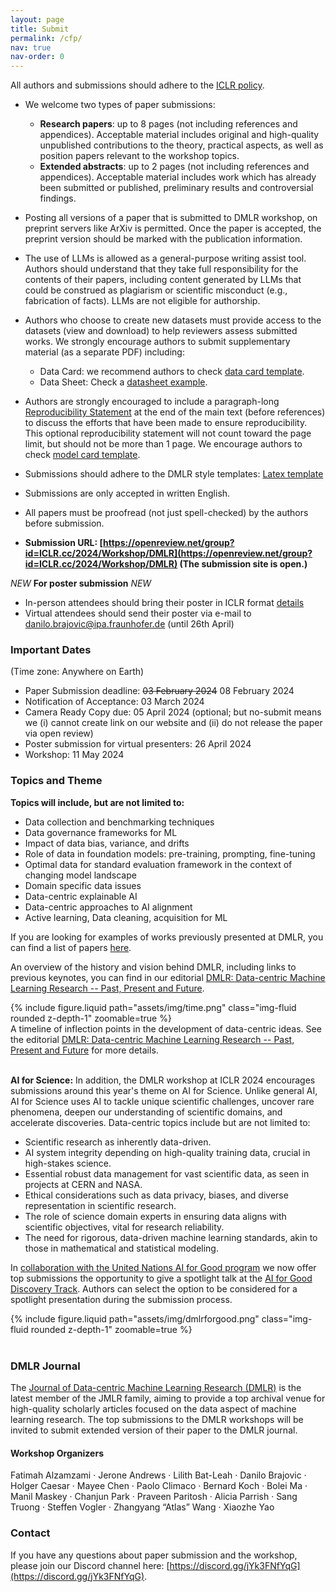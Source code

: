```yaml
---
layout: page
title: Submit
permalink: /cfp/
nav: true
nav-order: 0
---
```


All authors and submissions should adhere to the [ICLR policy](https://www.iclr.cc/Conferences/2024/AuthorGuide).

* We welcome two types of paper submissions:
  * **Research papers**: up to 8 pages (not including references and appendices). Acceptable material includes original and high-quality unpublished contributions to the theory, practical aspects, as well as position papers relevant to the workshop topics.
  * **Extended abstracts**: up to 2 pages (not including references and appendices). Acceptable material includes work which has already been submitted or published, preliminary results and controversial findings.
* Posting all versions of a paper that is submitted to DMLR workshop, on preprint servers like ArXiv is permitted. Once the paper is accepted, the preprint version should be marked with the publication information.
* The use of LLMs is allowed as a general-purpose writing assist tool. Authors should understand that they take full responsibility for the contents of their papers, including content generated by LLMs that could be construed as plagiarism or scientific misconduct (e.g., fabrication of facts). LLMs are not eligible for authorship.
* ​Authors who choose to create new datasets must provide access to the datasets (view and download) to help reviewers assess submitted works. We strongly encourage authors to submit supplementary material (as a separate PDF) including:
  * Data Card: we recommend authors to check [data card template](https://sites.research.google/datacardsplaybook/).
  * Data Sheet: Check a [datasheet example](https://arxiv.org/abs/1803.09010).
* Authors are strongly encouraged to include a paragraph-long [Reproducibility Statement](https://www.iclr.cc/Conferences/2024/AuthorGuide) at the end of the main text (before references) to discuss the efforts that have been made to ensure reproducibility. This optional reproducibility statement will not count toward the page limit, but should not be more than 1 page. We encourage authors to check [model card template](https://arxiv.org/abs/1810.03993).
* Submissions should adhere to the DMLR style templates: [Latex template](https://github.com/JmlrOrg/dmlr-style-file)
* Submissions are only accepted in written English.
* All papers must be proofread (not just spell-checked) by the authors before submission.

* **Submission URL: [https://openreview.net/group?id=ICLR.cc/2024/Workshop/DMLR](https://openreview.net/group?id=ICLR.cc/2024/Workshop/DMLR) (The submission site is open.)**

*NEW* **For poster submission** *NEW* 
   * In-person attendees should bring their poster in ICLR format [details](https://iclr.cc/FAQ/PosterInformation)
   * Virtual attendees should send their poster via e-mail to <danilo.brajovic@ipa.fraunhofer.de> (until 26th April)

### Important Dates

(Time zone: Anywhere on Earth) 
* Paper Submission deadline: ~~03 February 2024~~ 08 February 2024
* Notification of Acceptance: 03 March 2024
* Camera Ready Copy due: 05 April 2024 (optional; but no-submit means we (i) cannot create link on our website and (ii) do not release the paper via open review)
* Poster submission for virtual presenters: 26 April 2024
* Workshop: 11 May 2024

### Topics and Theme

**Topics will include, but are not limited to:**
* Data collection and benchmarking techniques
* Data governance frameworks for ML
* Impact of data bias, variance, and drifts
*	Role of data in foundation models: pre-training, prompting, fine-tuning
*	Optimal data for standard evaluation framework in the context of changing model landscape
*	Domain specific data issues
*	Data-centric explainable AI
* Data-centric approaches to AI alignment
* Active learning, Data cleaning, acquisition for ML

If you are looking for examples of works previously presented at DMLR, you can find a list of papers [here](https://dmlr.ai/23/accepted/).

An overview of the history and vision behind DMLR, including links to previous keynotes, you can find in our editorial [DMLR: Data-centric Machine Learning Research -- Past, Present and Future](https://arxiv.org/abs/2311.13028).

<div class="row mt-3">
    <div class="col-sm mt-3 mt-md-0">
        {% include figure.liquid path="assets/img/time.png" class="img-fluid rounded z-depth-1" zoomable=true %}
    </div>
</div>
<div class="caption">
    A timeline of inflection points in the development of data-centric ideas. See the editorial <a href="https://arxiv.org/abs/2311.13028">DMLR: Data-centric Machine Learning Research -- Past, Present and Future</a> for more details.
</div>
<br>

**AI for Science:** In addition, the DMLR workshop at ICLR 2024 encourages submissions around this year's theme on AI for Science. Unlike general AI, AI for Science uses AI to tackle unique scientific challenges, uncover rare
phenomena, deepen our understanding of scientific domains, and accelerate discoveries. Data-centric topics include but are not limited to:

* Scientific research as inherently data-driven.
* AI system integrity depending on high-quality training data, crucial in high-stakes science.
* Essential robust data management for vast scientific data, as seen in projects at CERN and NASA.
* Ethical considerations such as data privacy, biases, and diverse representation in scientific research.
* The role of science domain experts in ensuring data aligns with scientific objectives, vital for research reliability.
* The need for rigorous, data-driven machine learning standards, akin to those in mathematical and statistical modeling.

In [collaboration with the United Nations AI for Good program](https://aiforgood.itu.int/about-ai-for-good/discovery/#Datacentric) we now offer top submissions the opportunity to give a spotlight talk at the [AI for Good Discovery Track](https://aiforgood.itu.int/about-ai-for-good/discovery/). Authors can select the option to be considered for a spotlight presentation during the submission process.

<div class="row mt-3">
    <div class="col-sm mt-3 mt-md-0">
        {% include figure.liquid path="assets/img/dmlrforgood.png" class="img-fluid rounded z-depth-1" zoomable=true %}
    </div>
</div>
<br>

### DMLR Journal
The [Journal of Data-centric Machine Learning Research (DMLR)](https://data.mlr.press/) is the latest member of the JMLR family, aiming to provide a top archival venue for high-quality scholarly articles focused on the data aspect of machine learning research. The top submissions to the DMLR workshops will be invited to submit extended version of their paper to the DMLR journal.


#### Workshop Organizers
Fatimah Alzamzami · Jerone Andrews · Lilith Bat-Leah · Danilo Brajovic · Holger Caesar · Mayee Chen · Paolo Climaco · Bernard Koch · Bolei Ma · Manil Maskey · Chanjun Park · Praveen Paritosh · Alicia Parrish · Sang Truong · Steffen Vogler · Zhangyang “Atlas” Wang · Xiaozhe Yao

### Contact
If you have any questions about paper submission and the workshop, please join our Discord channel here: [https://discord.gg/jYk3FNfYqG](https://discord.gg/jYk3FNfYqG).

